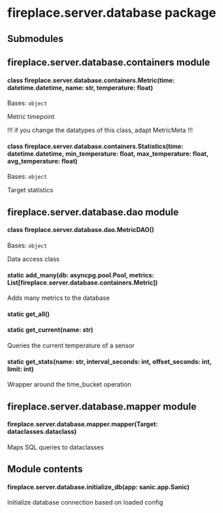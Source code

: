# fireplace.server.database package

## Submodules

## fireplace.server.database.containers module


#### class fireplace.server.database.containers.Metric(time: datetime.datetime, name: str, temperature: float)
Bases: `object`

Metric timepoint

!!! if you change the datatypes of this class, adapt MetricMeta !!!


#### class fireplace.server.database.containers.Statistics(time: datetime.datetime, min_temperature: float, max_temperature: float, avg_temperature: float)
Bases: `object`

Target statistics

## fireplace.server.database.dao module


#### class fireplace.server.database.dao.MetricDAO()
Bases: `object`

Data access class


#### static add_many(db: asyncpg.pool.Pool, metrics: List[fireplace.server.database.containers.Metric])
Adds many metrics to the database


#### static get_all()

#### static get_current(name: str)
Queries the current temperature of a sensor


#### static get_stats(name: str, interval_seconds: int, offset_seconds: int, limit: int)
Wrapper around the time_bucket operation

## fireplace.server.database.mapper module


#### fireplace.server.database.mapper.mapper(Target: dataclasses.dataclass)
Maps SQL queries to dataclasses

## Module contents


#### fireplace.server.database.initialize_db(app: sanic.app.Sanic)
Initialize database connection based on loaded config
